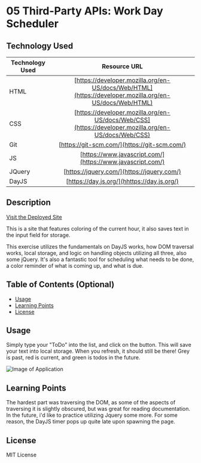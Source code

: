 # 05 Third-Party APIs: Work Day Scheduler


## Technology Used

| Technology Used         | Resource URL           |
| ------------- |:-------------:|
| HTML    | [https://developer.mozilla.org/en-US/docs/Web/HTML](https://developer.mozilla.org/en-US/docs/Web/HTML) |
| CSS     | [https://developer.mozilla.org/en-US/docs/Web/CSS](https://developer.mozilla.org/en-US/docs/Web/CSS)      |
| Git | [https://git-scm.com/](https://git-scm.com/)     |
| JS  | [https://www.javascript.com/](https://www.javascript.com/)     |
| JQuery | [https://jquery.com/](https://jquery.com/)     |
| DayJS | [https://day.js.org/](hhttps://day.js.org/)     |

## Description

[Visit the Deployed Site](https://dann-lam.github.io/04-06-2023-mod-05-chall/)

This is a site that features coloring of the current hour, it also saves text in the input field for storage.

This exercise utilizes the fundamentals on DayJS works, how DOM traversal works, local storage, and logic on handling objects utilizing all three, also some jQuery.
It's also a fantastic tool for scheduling what needs to be done, a color reminder of what is coming up, and what is due.

## Table of Contents (Optional)


* [Usage](#usage)
* [Learning Points](#learning-points)
* [License](#license)


## Usage

Simply type your "ToDo" into the list, and click on the button. This will save your text into local storage. When you refresh, it should still be there!
Grey is past, red is current, and green is todos in the future.


![Image of Application](https://raw.githubusercontent.com/dann-lam/04-06-2023-mod-05-chall//main/assets/screenshots/screenshot.png)


## Learning Points

The hardest part was traversing the DOM, as some of the aspects of traversing it is slightly obscured, but was great for reading documentation. In the future, i'd like to practice utilizing Jquery some more.
For some reason, the DayJS timer pops up quite late upon spawning the page.


## License

MIT License

